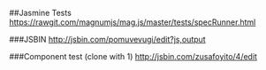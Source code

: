 ##Jasmine Tests
https://rawgit.com/magnumjs/mag.js/master/tests/specRunner.html

###JSBIN
http://jsbin.com/pomuvevugi/edit?js,output

###Component test (clone with 1)
http://jsbin.com/zusafoyito/4/edit

